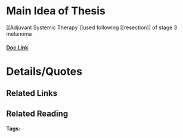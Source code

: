 # Main Idea of Thesis

[[Adjuvant Systemic Therapy ]]used following [[resection]] of stage 3 melanoma

#### [Doc Link](Tumour%20gene%20expression%20signature%20in%20primary%20melanoma%20predicts%20long-term%20outcomes.pdf)

# Details/Quotes


## Related Links

## Related Reading



#### Tags:
